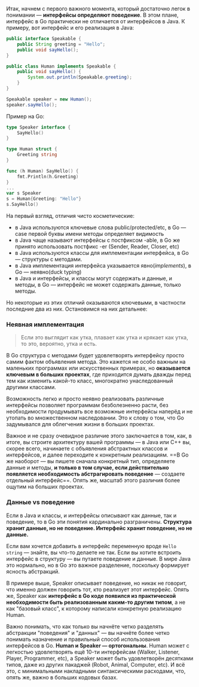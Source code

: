 Итак, начнем с первого важного момента, который достаточно легок в понимании — **интерфейсы определяют поведение**. В этом плане, интерфейс в Go практически не отличается от интерфейсов в Java. К примеру, вот интерфейс и его реализация в Java:  

```java
public interface Speakable {    
	public String greeting = "Hello";    
	public void sayHello();
}

public class Human implements Speakable {    
	public void sayHello() {        
		System.out.println(Speakable.greeting);    
	}
}

Speakable speaker = new Human();
speaker.sayHello();
```
  
Пример на Go:  

```go
type Speaker interface {
    SayHello()
}

type Human struct {
    Greeting string
}

func (h Human) SayHello() {
    fmt.Println(h.Greeting)
}
...
var s Speaker
s = Human{Greeting: "Hello"}
s.SayHello()
```

На первый взгляд, отличия чисто косметические:

- в Java используются ключевые слова public/protected/etc, в Go — case первой буквы имени методы определяет видимость
- в Java чаще называют интерфейсы с постфиксом -able, в Go же принято использовать постфикс -er (Sender, Reader, Closer, etc)
- в Java используются классы для имплементации интерфейса, в Go — структуры с методами.
- в Java имплементация интерфейса указывается явно(_implements_), в Go — неявно(duck typing)
- в Java и интерфейсы, и классы могут содержать и данные, и методы, в Go — интерфейс не может содержать данные, только методы.

Но некоторые из этих отличий оказываются ключевыми, в частности последние два из них. Остановимся на них детальнее:

### Неявная имплементация

> Если это выглядит как утка, плавает как утка и крякает как утка, то это, вероятно, утка и есть.
  
В Go структура с методами будет удовлетворять интерфейсу просто самим фактом объявления метода. Это кажется не особо важным на маленьких программах или искусственных примерах, но **оказывается ключевым в больших проектах**, где приходится думать дважды перед тем как изменить какой-то класс, многократно унаследованный другими классами.  
  
Возможность легко и просто неявно реализовать различные интерфейсы позволяет программам безболезненно расти, без необходимости продумывать все возможные интерфейсы наперёд и не утопать во множественном наследовании. Это к слову о том, что Go задумывался для облегчения жизни в больших проектах.  
  
Важное и не сразу очевидное различие этого заключается в том, как, в итоге, вы строите архитектуру вашей программы — в Java или C++ вы, скорее всего, начинаете с объявления абстрактных классов и интерфейсов, и далее переходите к конкретным реализациям. ==В Go же наоборот — вы пишете сначала конкретный тип, определяете данные и методы, **и только в том случае, если действительно появляется необходимость абстрагировать поведение** — создаете отдельный интерфейс==. Опять же, масштаб этого различия более ощутим на больших проектах.
### Данные vs поведение

Если в Java и классы, и интерфейсы описывают как данные, так и поведение, то в Go эти понятия кардинально разграничены. **Структура хранит данные, но не поведение. Интерфейс хранит поведение, но не данные.**  
  
Если вам хочется добавить в интерфейс переменную вроде `Hello string` — знайте, вы что-то делаете не так. Если вы хотите встроить интерфейс в структуру — вы путаете поведение и данные. В мире Java это нормально, но в Go это важное разделение, поскольку формирует ясность абстракций.  
  
В примере выше, Speaker описывает поведение, но никак не говорит, что именно должен говорить тот, кто реализует этот интерфейс. Опять же, Speaker как **интерфейс в Go коде появился из практической необходимости быть реализованным каким-то другим типом**, а не как "базовый класс", к которому написали конкретную реализацию Human.  
  
Важно понимать, что как только вы начнёте четко разделять абстракции "поведения" и "данных" — вы начнёте более четко понимать назначение и правильный способ использования интерфейсов в Go. **Human и Speaker — ортогональны**. Human может с легкостью удовлетворять ещё 10-ти интерфейсам (Walker, Listener, Player, Programmer, etc), а Speaker может быть удовлетворён десятками типов, даже из других пакаджей (Robot, Animal, Computer, etc). И всё это, с минимальными накладными синтаксическими расходами, что, опять же, важно в больших кодовых базах.



